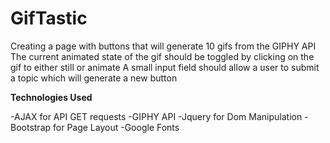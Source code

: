 # GifTastic



Creating a page with buttons that will generate 10 gifs from the GIPHY API
The current animated state of the gif should be toggled by clicking on the gif to either still or animate
A small input field should allow a user to submit a topic which will generate a new button

**Technologies Used**

-AJAX for API GET requests
-GIPHY API
-Jquery for Dom Manipulation
-Bootstrap for Page Layout
-Google Fonts
